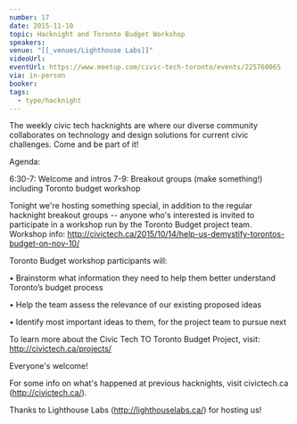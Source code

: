 ```yaml
---
number: 17
date: 2015-11-10
topic: Hacknight and Toronto Budget Workshop
speakers: 
venue: "[[_venues/Lighthouse Labs]]"
videoUrl: 
eventUrl: https://www.meetup.com/civic-tech-toronto/events/225760065
via: in-person
booker: 
tags:
  - type/hacknight
---
```


The weekly civic tech hacknights are where our diverse community collaborates on technology and design solutions for current civic challenges. Come and be part of it!

Agenda:

6:30-7: Welcome and intros
7-9: Breakout groups (make something!) including Toronto budget workshop

Tonight we're hosting something special, in addition to the regular hacknight breakout groups -- anyone who's interested is invited to participate in a workshop run by the Toronto Budget project team. Workshop info: http://civictech.ca/2015/10/14/help-us-demystify-torontos-budget-on-nov-10/

Toronto Budget workshop participants will:

• Brainstorm what information they need to help them better understand Toronto’s budget process

• Help the team assess the relevance of our existing proposed ideas

• Identify most important ideas to them, for the project team to pursue next

To learn more about the Civic Tech TO Toronto Budget Project, visit: http://civictech.ca/projects/

Everyone's welcome!

For some info on what's happened at previous hacknights, visit civictech.ca (http://civictech.ca/).

Thanks to Lighthouse Labs (http://lighthouselabs.ca/) for hosting us!